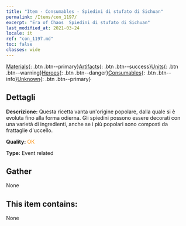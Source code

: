 ```yaml
---
title: "Item - Consumables - Spiedini di stufato di Sichuan"
permalink: /Items/con_1197/
excerpt: "Era of Chaos  Spiedini di stufato di Sichuan"
last_modified_at: 2021-03-24
locale: it
ref: "con_1197.md"
toc: false
classes: wide
---
```

 [Materials](/it/Items/){: .btn .btn--primary}[Artifacts](/it/Items/Artifacts/){: .btn .btn--success}[Units](/it/Items/Units/){: .btn .btn--warning}[Heroes](/it/Items/Heroes/){: .btn .btn--danger}[Consumables](/it/Items/Consumables/){: .btn .btn--info}[Unknown](/it/Items/Unknown/){: .btn .btn--primary}

## Dettagli
 **Descrizione:** Questa ricetta vanta un'origine popolare, dalla quale si è evoluta fino alla forma odierna. Gli spiedini possono essere decorati con una varietà di ingredienti, anche se i più popolari sono composti da frattaglie d'uccello.

 **Quality:** <span style="color: #FF8C00">OK</span>

 **Type:** Event related

## Gather

  None

## This item contains:

  None

